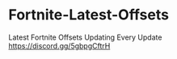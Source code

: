 # Fortnite-Latest-Offsets
Latest Fortnite Offsets Updating Every Update https://discord.gg/5gbpgCftrH
